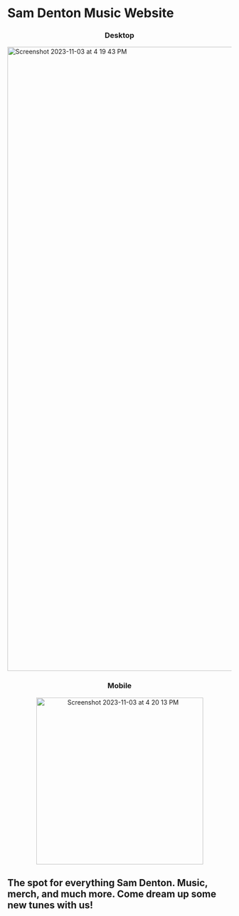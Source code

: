 # Sam Denton Music Website 

<h3 align="center">Desktop</h3>
  <img width="1403" alt="Screenshot 2023-11-03 at 4 19 43 PM" src="https://github.com/actuallyitsnathaniel/sam-denton-site/assets/38742706/0135352a-c245-44bb-91aa-6582cd6a6110">

<h3 align="center">Mobile</h3>
<p align="center">
  <img width="375" alt="Screenshot 2023-11-03 at 4 20 13 PM" src="https://github.com/actuallyitsnathaniel/sam-denton-site/assets/38742706/ef97093f-f39f-4357-bae4-79bbd550eae9">
</p>

## The spot for everything Sam Denton. Music, merch, and much more. Come dream up some new tunes with us!

